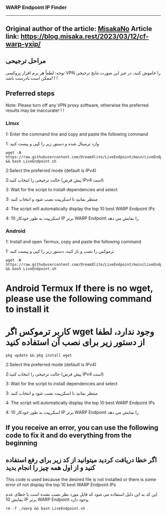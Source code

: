 ### WARP Endpoint IP Finder

--------------------------------------------------------------------------
**Original author of the article:** [MisakaNo](https://blog.misaka.rest/)
**Article link:** https://blog.misaka.rest/2023/03/12/cf-warp-yxip/
--------------------------------------------------------------------------
## مراحل ترجیحی

توجه: لطفاً هر نرم افزار پروکسی VPN را خاموش کنید، در غیر این صورت نتایج ترجیحی ممکن است نادرست باشد! ! !

## Preferred steps

Note: Please turn off any VPN proxy software, otherwise the preferred results may be inaccurate! ! !

### Linux

1: Enter the command line and copy and paste the following command

1: وارد ترمینال شده و دستور زیر را کپی و پیست کنید

```shell
wget -N https://raw.githubusercontent.com/DreamXlite/LiveEndpoint/main/LiveEndpoint.sh && bash LiveEndpoint.sh
```

2:Select the preferred mode (default is IPv4)


2:حالت ترجیحی را انتخاب کنید (پیش فرض IPv4 است)

3: Wait for the script to install dependencies and select


3: منتظر بمانید تا اسکریپت نصب شود و انتخاب کنید


4: The script will automatically display the top 10 best WARP Endpoint IPs



4: اسکریپت به طور خودکار 10 IP برتر WARP Endpoint را نمایش می دهد

### Android

1: Install and open Termux, copy and paste the following command

1: ترموکس را نصب و باز کنید، دستور زیر را کپی و پیست کنید

```shell
wget -N https://raw.githubusercontent.com/DreamXlite/LiveEndpoint/main/LiveEndpoint.sh && bash LiveEndpoint.sh
```

# Android Termux If there is no wget, please use the following command to install it


# کاربر ترموکس اگر wget وجود ندارد، لطفا از دستور زیر برای نصب آن استفاده کنید
```shell
pkg update && pkg install wget
```

2:Select the preferred mode (default is IPv4)


2:حالت ترجیحی را انتخاب کنید (پیش فرض IPv4 است)

3: Wait for the script to install dependencies and select


3: منتظر بمانید تا اسکریپت نصب شود و انتخاب کنید


4: The script will automatically display the top 10 best WARP Endpoint IPs



4: اسکریپت به طور خودکار 10 IP برتر WARP Endpoint را نمایش می دهد



## If you receive an error, you can use the following code to fix it and do everything from the beginning


 ## اگر خطا دریافت کردید میتوانید از کد زیر برای رفع استفاده کنید و از اول همه چیز را انجام بدید 

This code is used because the desired file is not installed or there is some error of not display the top 10 best WARP Endpoint IPs

 این کد به این دلیل استفاده می شود که فایل مورد نظر نصب نشده است یا خطای عدم نمایش 10 IP برتر WARP Endpoint وجود دارد.

```shell
rm -f ./warp && bash LiveEndpoint.sh
```
